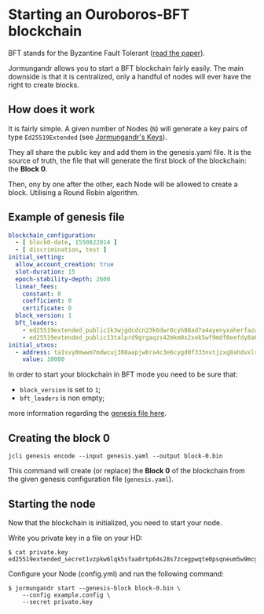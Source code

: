 # Starting an Ouroboros-BFT blockchain

BFT stands for the Byzantine Fault Tolerant
([read the paper](https://iohk.io/research/papers/#L5IHCV53)).

Jormungandr allows you to start a BFT blockchain fairly easily. The main
downside is that it is centralized, only a handful of nodes will ever have
the right to create blocks.

## How does it work

It is fairly simple. A given number of Nodes (`N`) will generate
a key pairs of type `Ed25519Extended` (see
[Jormungandr's Keys](./jormungandr_keys.md)).

They all share the public key and add them in the genesis.yaml file.
It is the source of truth, the file that will generate the first block
of the blockchain: the **Block 0**.

Then, ony by one after the other, each Node will be allowed to create a block.
Utilising a Round Robin algorithm.

## Example of genesis file

```yaml
blockchain_configuration:
  - [ block0-date, 1550822014 ]
  - [ discrimination, test ]
initial_setting:
  allow_account_creation: true
  slot-duration: 15
  epoch-stability-depth: 2600
  linear_fees:
    constant: 0
    coefficient: 0
    certificate: 0
  block_version: 1
  bft_leaders:
    - ed25519extended_public1k3wjgdcdcn23k6dwr0cyh88ad7a4ayenyxaherfazwy363pyy8wqppn7j3
    - ed25519extended_public13talprd9grgaqzs42mkm0x2xek5wf9mdf0eefdy8a6dk5grka2gstrp3en
initial_utxos:
  - address: ta1svy0mwwm7mdwcuj308aapjw6ra4c3e6cygd0f333nvtjzxg8ahdvxlswdf0
    value: 10000
```

In order to start your blockchain in BFT mode you need to be sure that:

* `block_version` is set to `1`;
* `bft_leaders` is non empty;

more information regarding the [genesis file here](./genesis_file.md).

## Creating the block 0

```
jcli genesis encode --input genesis.yaml --output block-0.bin
```

This command will create (or replace) the **Block 0** of the blockchain
from the given genesis configuration file (`genesis.yaml`).

## Starting the node

Now that the blockchain is initialized, you need to start your node.

Write you private key in a file on your HD:

```
$ cat private.key
ed25519extended_secret1vzpkw6lqk5sfaa0rtp64s28s7zcegpwqte0psqneum5w9mcgafd0gwexmfn7s96lqja5sv520zx6hx5hd0qsgahp3ta8grrrxkd8n0cjmaqre
```

Configure your Node (config.yml) and run the following command:

```
$ jormungandr start --genesis-block block-0.bin \
    --config example.config \
    --secret private.key
```
